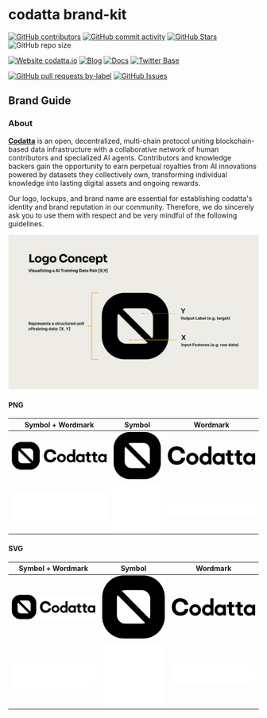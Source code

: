 <!-- ![codatta](logo.webp) -->

# codatta brand-kit

<!-- Badge row 1 - status -->
[![GitHub contributors](https://img.shields.io/github/contributors/codatta/brand-kit)](https://github.com/codatta/brand-kit/graphs/contributors)
[![GitHub commit activity](https://img.shields.io/github/commit-activity/w/codatta/brand-kit)](https://github.com/codatta/brand-kit/graphs/contributors)
[![GitHub Stars](https://img.shields.io/github/stars/codatta/brand-kit.svg)](https://github.com/codatta/brand-kit/stargazers)
![GitHub repo size](https://img.shields.io/github/repo-size/codatta/brand-kit)

<!-- Badge row 2 - links and profiles -->
[![Website codatta.io](https://img.shields.io/website-up-down-green-red/https/codatta.io.svg)](https://codatta.io)
[![Blog](https://img.shields.io/badge/blog-up-green)](https://codatta.medium.com/)
[![Docs](https://img.shields.io/badge/docs-up-green)](https://docs.codatta.io/)
[![Twitter Base](https://img.shields.io/twitter/follow/codatta?style=social)](https://twitter.com/codatta_io)

<!-- Badge row 3 - detailed status -->
[![GitHub pull requests by-label](https://img.shields.io/github/issues-pr-raw/codatta/brand-kit)](https://github.com/codatta/brand-kit/pulls)
[![GitHub Issues](https://img.shields.io/github/issues-raw/codatta/brand-kit.svg)](https://github.com/codatta/brand-kit/issues)

## Brand Guide

### About
**[Codatta](https://codatta.io)** is an open, decentralized, multi-chain protocol uniting blockchain-based data infrastructure with a collaborative network of human contributors and specialized AI agents. Contributors and knowledge backers gain the opportunity to earn perpetual royalties from AI innovations powered by datasets they collectively own, transforming individual knowledge into lasting digital assets and ongoing rewards.


Our logo, lockups, and brand name are essential for establishing codatta's identity and brand reputation in our community. Therefore, we do sincerely ask you to use them with respect and be very mindful of the following guidelines.

![image](./logo_design_explainer.png)

#### PNG
| Symbol + Wordmark | Symbol | Wordmark  | 
| ----------------- | ------ | --------- |
| ![SymbolWordmarkBlack](logo/png/symbol_wordmark_black.png)     | ![SymbolBlack](logo/png/symbol_black.png)     | ![WordmarkBlack](logo/png/wordmark_black.png)     |
| ![SymbolWordmarkWhite](logo/png/symbol_wordmark_white.png)     | ![SymbolWhite](logo/png/symbol_white.png)     | ![WordmarkWhite](logo/png/wordmark_white.png)     |

#### SVG
| Symbol + Wordmark | Symbol | Wordmark  | 
| ----------------- | ------ | --------- |
| ![SymbolWordmarkBlack](logo/svg/symbol_wordmark_black.svg)     | ![SymbolBlack](logo/svg/symbol_black.svg)     | ![WordmarkBlack](logo/svg/wordmark_black.svg)     |
| ![SymbolWordmarkWhite](logo/svg/symbol_wordmark_white.svg)     | ![SymbolWhite](logo/svg/symbol_white.svg)     | ![WordmarkWhite](logo/svg/wordmark_white.svg)     |